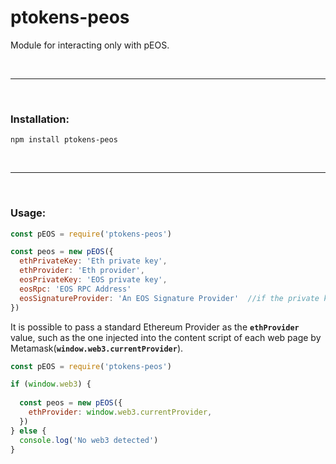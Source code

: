 # ptokens-peos

Module for interacting only with pEOS.

&nbsp;

***

&nbsp;

### Installation:

```
npm install ptokens-peos
```

&nbsp;

***

&nbsp;

### Usage:

```js
const pEOS = require('ptokens-peos')

const peos = new pEOS({
  ethPrivateKey: 'Eth private key',
  ethProvider: 'Eth provider',
  eosPrivateKey: 'EOS private key',
  eosRpc: 'EOS RPC Address'
  eosSignatureProvider: 'An EOS Signature Provider'  //if the private key is not passed
})
```
It is possible to pass a standard Ethereum Provider as the __`ethProvider`__ value, such as the one injected 
into the content script of each web page by Metamask(__`window.web3.currentProvider`__).

```js
const pEOS = require('ptokens-peos')

if (window.web3) {
  
  const peos = new pEOS({
    ethProvider: window.web3.currentProvider,
  })
} else {
  console.log('No web3 detected')
}
```